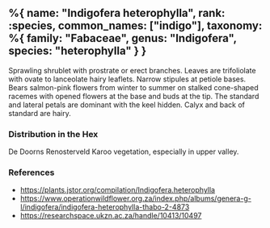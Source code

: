 %{
    name: "Indigofera heterophylla",
    rank: :species,
    common_names: ["indigo"],
    taxonomy: %{
        family: "Fabaceae",
        genus: "Indigofera",
        species: "heterophylla"
    }
}
---

Sprawling shrublet with prostrate or erect branches. Leaves are trifoliolate with ovate to lanceolate hairy leaflets. Narrow stipules at petiole bases. Bears salmon-pink flowers from winter to summer on stalked cone-shaped racemes with opened flowers at the base and buds at the tip. The standard and lateral petals are dominant with the keel hidden. Calyx and back of standard are hairy.

<!-- read more -->

### Distribution in the Hex

De Doorns Renosterveld Karoo vegetation, especially in upper valley.

### References

* https://plants.jstor.org/compilation/Indigofera.heterophylla
* https://www.operationwildflower.org.za/index.php/albums/genera-g-l/indigofera/indigofera-heterophylla-thabo-2-4873
* https://researchspace.ukzn.ac.za/handle/10413/10497